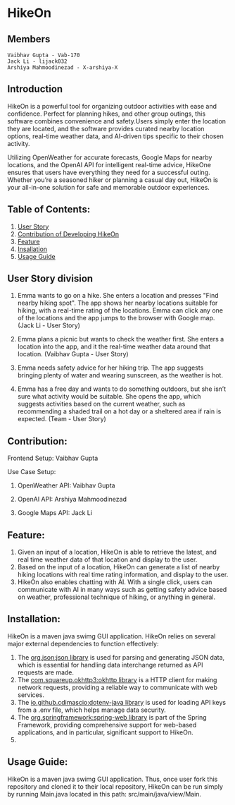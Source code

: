 # HikeOn

## Members

    Vaibhav Gupta - Vab-170
    Jack Li - lijack032
    Arshiya Mahmoodinezad - X-arshiya-X 

## Introduction

HikeOn is a powerful tool for organizing outdoor activities with ease and confidence. Perfect for planning hikes, and other group outings, this software combines convenience and safety.Users simply enter the location they are located, and the software provides curated nearby location options, real-time weather data, and AI-driven tips specific to their chosen activity.

Utilizing OpenWeather for accurate forecasts, Google Maps for nearby locations, and the OpenAI API for intelligent real-time advice, HikeOne ensures that users have everything they need for a successful outing. Whether you’re a seasoned hiker or planning a casual day out, HikeOn is your all-in-one solution for safe and memorable outdoor experiences.

## Table of Contents:
1) [User Story](#user-story-division)
2) [Contribution of Developing HikeOn](#contribution)
3) [Feature](#feature)
4) [Insallation](#installation)
5) [Usage Guide](#usage-guide)

## User Story division
1) Emma wants to go on a hike. She enters a location and presses "Find nearby hiking spot". The app shows her nearby locations suitable for hiking, with a real-time rating of the locations. Emma can click any one of the locations and the app jumps to the browser with Google map. (Jack Li - User Story)
   
2) Emma plans a picnic but wants to check the weather first. She enters a location into the app, and it the real-time weather data around that location. (Vaibhav Gupta - User Story)
   
3) Emma needs safety advice for her hiking trip. The app suggests bringing plenty of water and wearing sunscreen, as the weather is hot.

4) Emma has a free day and wants to do something outdoors, but she isn’t sure what activity would be suitable. She opens the app, which suggests activities based on the current weather, such as recommending a shaded trail on a hot day or a sheltered area if rain is expected. (Team - User Story)

## Contribution:

Frontend Setup: Vaibhav Gupta

Use Case Setup:

1) OpenWeather API: Vaibhav Gupta

2) OpenAI API: Arshiya Mahmoodinezad

3) Google Maps API: Jack Li

## Feature:
1) Given an input of a location, HikeOn is able to retrieve the latest, and real time weather data of that location and display to the user.
2) Based on the input of a location, HikeOn can generate a list of nearby hiking locations with real time rating information, and display to the user.
3) HikeOn also enables chatting with AI. With a single click, users can communicate with AI in many ways such as getting safety advice based on weather, professional technique of hiking, or anything in general.

## Installation:
HikeOn is a maven java swimg GUI application. HikeOn relies on several major external dependencies to function effectively:
1) The [org.json:json library](https://mvnrepository.com/artifact/org.json/json) is used for parsing and generating JSON data, which is essential for handling data interchange returned as API requests are made.
2) The [com.squareup.okhttp3:okhttp library](https://mvnrepository.com/artifact/com.squareup.okhttp3/okhttp) is a HTTP client for making network requests, providing a reliable way to communicate with web services.
3) The [io.github.cdimascio:dotenv-java library](https://mvnrepository.com/artifact/io.github.cdimascio/dotenv-java) is used for loading API keys from a .env file, which helps manage data security.
4) The [org.springframework:spring-web library](https://mvnrepository.com/artifact/org.springframework/spring-web) is part of the Spring Framework, providing comprehensive support for web-based applications, and in particular, significant support to HikeOn.
5) 

## Usage Guide:
HikeOn is a maven java swimg GUI application. Thus, once user fork this repository and cloned it to their local repository, HikeOn can be run simply by running Main.java located in this path: src/main/java/view/Main. 


